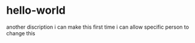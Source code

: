 # hello-world
another discription
i can make this first time
i can allow specific person to change this
